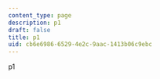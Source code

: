 ```yaml
---
content_type: page
description: p1
draft: false
title: p1
uid: cb6e6986-6529-4e2c-9aac-1413b06c9ebc
---
```

p1